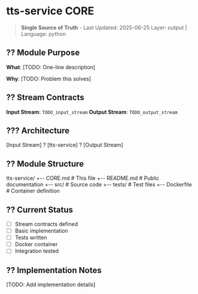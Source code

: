 # tts-service CORE

> **Single Source of Truth** - Last Updated: 2025-06-25
> Layer: output | Language: python

## ?? Module Purpose

**What**: [TODO: One-line description]

**Why**: [TODO: Problem this solves]

## ?? Stream Contracts

**Input Stream**: `TODO_input_stream`
**Output Stream**: `TODO_output_stream`

## ??? Architecture

[Input Stream] ? [tts-service] ? [Output Stream]

## ?? Module Structure

tts-service/
+-- CORE.md          # This file
+-- README.md        # Public documentation
+-- src/             # Source code
+-- tests/           # Test files
+-- Dockerfile       # Container definition

## ?? Current Status

- [ ] Stream contracts defined
- [ ] Basic implementation
- [ ] Tests written
- [ ] Docker container
- [ ] Integration tested

## ?? Implementation Notes

[TODO: Add implementation details]
